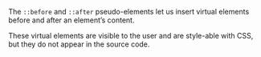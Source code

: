 The `::before` and `::after` pseudo-elements let us insert virtual elements before and after an element’s content. 

These virtual elements are visible to the user and are style-able with CSS, but they do not appear in the source code.